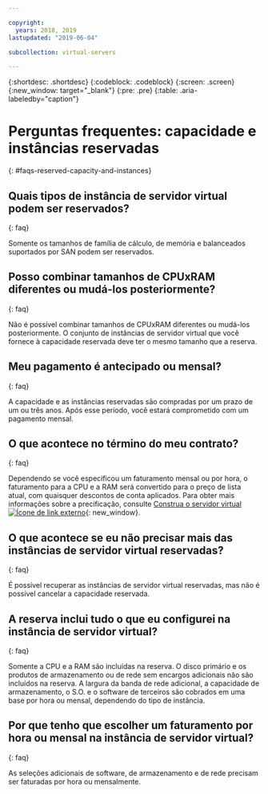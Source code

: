 ```yaml
---

copyright:
  years: 2018, 2019
lastupdated: "2019-06-04"

subcollection: virtual-servers

---
```


{:shortdesc: .shortdesc}
{:codeblock: .codeblock}
{:screen: .screen}
{:new_window: target="_blank"}
{:pre: .pre}
{:table: .aria-labeledby="caption"}

# Perguntas frequentes: capacidade e instâncias reservadas
{: #faqs-reserved-capacity-and-instances}

## Quais tipos de instância de servidor virtual podem ser reservados?
{: faq}

Somente os tamanhos de família de cálculo, de memória e balanceados suportados por SAN podem ser reservados.

## Posso combinar tamanhos de CPUxRAM diferentes ou mudá-los posteriormente?
{: faq}

Não é possível combinar tamanhos de CPUxRAM diferentes ou mudá-los posteriormente. O conjunto de
instâncias de servidor virtual que você fornece à capacidade reservada deve ter o mesmo tamanho que a reserva.

## Meu pagamento é antecipado ou mensal?
{: faq}

A capacidade e as instâncias reservadas são compradas por um prazo de um ou três anos. Após esse período, você
estará comprometido com um pagamento mensal.

## O que acontece no término do meu contrato?
{: faq}

Dependendo se você especificou um faturamento mensal ou por hora, o faturamento para a CPU e a RAM será
convertido para o preço de lista atual, com quaisquer descontos de conta aplicados. Para obter mais informações sobre a
precificação, consulte [Construa o servidor
virtual ![Ícone de link externo](../icons/launch-glyph.svg "Ícone de link externo")](https://www.ibm.com/cloud/virtual-servers){: new_window}.

## O que acontece se eu não precisar mais das instâncias de servidor virtual reservadas?
{: faq}

É possível recuperar as instâncias de servidor virtual reservadas, mas não é possível cancelar a capacidade reservada.

## A reserva inclui tudo o que eu configurei na instância de servidor virtual?
{: faq}

Somente a CPU e a RAM são incluídas na reserva. O disco primário e os produtos de armazenamento ou de rede sem
encargos adicionais não são incluídos na reserva. A largura da banda de rede adicional, a capacidade de armazenamento, o
S.O. e o software de terceiros são cobrados em uma base por hora ou mensal, dependendo do tipo de instância.

## Por que tenho que escolher um faturamento por hora ou mensal na instância de servidor virtual?
{: faq}

As seleções adicionais de software, de armazenamento e de rede precisam ser faturadas por hora ou mensalmente.
